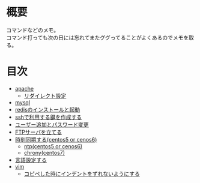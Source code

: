 # 概要
コマンドなどのメモ。  
コマンド打っても次の日には忘れてまたググってることがよくあるのでメモを取る。  

# 目次
* [apache](apache)
  * [リダイレクト設定](apache/redirect_settings.md)
* [mysql](mysql)
* [redisのインストールと起動](redis.md)
* [sshで利用する鍵を作成する](ssh-keygen.md)
* [ユーザー追加とパスワード変更](useradd.md)
* [FTPサーバを立てる](vsftp.md)
* [時刻同期する(centos5 or cenos6)](time_sync)
  * [ntp(centos5 or cenos6)](time_sync/ntp.md)
  * [chrony(centos7)](time_sync/chronyd.md)
* [言語設定する](LANG.md)
* [vim](vim)
  * [コピペした時にインデントをずれないようにする](vim/copy_paste.md)
